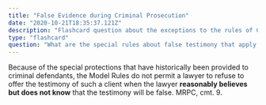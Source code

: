 ```yaml
---
title: "False Evidence during Criminal Prosecution"
date: "2020-10-21T18:35:37.121Z"
description: "Flashcard question about the exceptions to the rules of Confidentiality."
type: "flashcard"
question: "What are the special rules about false testimony that apply to criminal defense?"
---
```


Because of the special protections that have historically been provided to criminal defendants, the Model Rules do not permit a lawyer to refuse to offer the testimony of such a client when the lawyer <b>reasonably believes but does not know</b> that the testimony will be false. MRPC, cmt. 9.
